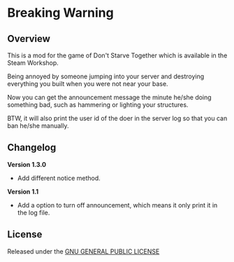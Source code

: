 # Breaking Warning

## Overview

This is a mod for the game of Don't Starve Together which is available in the Steam Workshop. 

Being annoyed by someone jumping into your server and destroying everything you built when you were not near your base.

Now you can get the announcement message the minute he/she doing something bad, such as hammering or lighting your structures.

BTW, it will also print the user id of the doer in the server log so that you can ban he/she manually.

## Changelog

**Version 1.3.0**

- Add different notice method.

**Version 1.1**

- Add a option to turn off announcement, which means it only print it in the log file.

## License

Released under the [GNU GENERAL PUBLIC LICENSE](https://www.gnu.org/licenses/gpl-3.0.en.html)